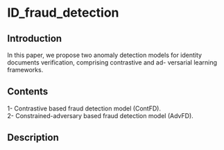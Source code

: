 # ID_fraud_detection
## Introduction  <br />
In this paper, we propose two anomaly detection models for
identity documents verification, comprising contrastive and ad-
versarial learning frameworks.

## Contents  <br />
1- Contrastive based fraud detection model (ContFD). <br />
2- Constrained-adversary based fraud detection model (AdvFD).

## Description  <br />
